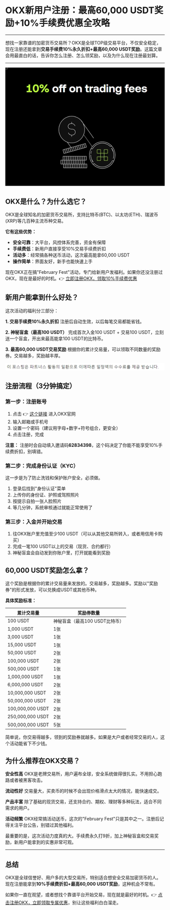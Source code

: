 # OKX新用户注册：最高60,000 USDT奖励+10%手续费优惠全攻略

---

想找一家靠谱的加密货币交易所？OKX是全球TOP级交易平台，不仅安全稳定，现在注册还能拿到**交易手续费10%永久折扣+最高60,000 USDT奖励**。这篇文章会用最直白的话，告诉你怎么注册、怎么领奖励，以及为什么现在注册最划算。

---

![OKX交易平台界面展示](image/888709136754305.webp)

## OKX是什么？为什么选它？

OKX是全球知名的加密货币交易所，支持比特币(BTC)、以太坊(ETH)、瑞波币(XRP)等几百种主流币种交易。

**它有这些优势：**
- **安全可靠**：大平台，风控体系完善，资金有保障
- **手续费低**：新用户直接享受10%交易手续费折扣
- **活动多**：经常搞各种送币活动，这次最高能拿60,000 USDT
- **操作简单**：界面友好，新手也能快速上手

现在OKX正在搞"February Fest"活动，专门给新用户发福利。如果你还没注册过OKX，现在是最好的时机。👉 [立即注册OKX，领取10%手续费优惠](https://www.okx.com/join/62834398)

## 新用户能拿到什么好处？

这次活动的福利分三部分：

**1. 交易手续费10%永久折扣**
注册后自动生效，以后每笔交易都能省钱。

**2. 神秘盲盒（最高100 USDT）**
完成首次入金100 USDT + 交易100 USDT，立刻送一个盲盒，开出来最高能拿100 USDT的比特币。

**3. 最高60,000 USDT交易奖励**
根据你的累计交易量，可以领取不同数量的奖励券。交易越多，奖励越丰厚。

![OKX注册优惠活动说明](image/592877722595158.webp)

## 注册流程（3分钟搞定）

### 第一步：注册账号
1. 点击 👉 [这个链接](https://www.okx.com/join/62834398) 进入OKX官网
2. 输入邮箱或手机号
3. 设置一个密码（建议用字母+数字+符号组合，更安全）
4. 点击注册，完成

**注意：** 注册时会自动填入邀请码**62834398**，这个码决定了你能不能享受10%手续费折扣，别填错。

### 第二步：完成身份认证（KYC）
这一步是为了防止洗钱和保护账户安全，必须做。

1. 登录后找到"身份认证"菜单
2. 上传你的身份证、护照或驾照照片
3. 按提示自拍一张人脸照片
4. 等几分钟，系统审核通过就能正常使用了

### 第三步：入金并开始交易
1. 往OKX账户里充值至少100 USDT（可以从其他交易所转入，或者用信用卡购买）
2. 完成一笔100 USDT以上的交易（现货、合约都行）
3. 神秘盲盒会自动发到你账户里，打开就能看到奖励

## 60,000 USDT奖励怎么拿？

这个奖励是根据你的累计交易量来发放的。交易越多，奖励越多。奖励以"奖励券"的形式发放，可以兑换成USDT或其他币种。

**具体奖励标准：**

| 累计交易量 | 奖励券数量 |
|---|---|
| 100 USDT | 神秘盲盒（最高100 USDT比特币）|
| 1,000 USDT | 1张 |
| 3,000 USDT | 1张 |
| 15,000 USDT | 1张 |
| 50,000 USDT | 2张 |
| 100,000 USDT | 2张 |
| 500,000 USDT | 1张 |
| 1,000,000 USDT | 1张 |
| 6,000,000 USDT | 2张 |
| 10,000,000 USDT | 2张 |
| 50,000,000 USDT | 2张 |
| 100,000,000 USDT | 2张 |
| 250,000,000 USDT | 2张 |
| 500,000,000 USDT | 5张 |

简单说，你交易得越多，领到的奖励券就越多。如果是大户或者经常交易的人，这个活动能省下不少钱。

## 为什么推荐在OKX交易？

**安全性高**
OKX是老牌交易所，用户遍布全球，安全系统做得很扎实。不用担心跑路或者被黑客攻击。

**流动性好**
交易量大，买卖币的时候不会出现价格滑点太大的情况，能快速成交。

**产品丰富**
除了基础的现货交易，还支持合约、期权、理财等多种玩法，适合不同需求的用户。

**活动频繁**
OKX经常搞活动送币，这次的"February Fest"只是其中之一。注册后记得关注平台公告，别错过其他福利。

最重要的是，这次活动力度真的大。手续费永久打9折，加上神秘盲盒和交易奖励，新用户能拿到的实惠非常可观。

---

## 总结

OKX是全球信誉好、用户多的大型交易所，特别适合想安全交易加密货币的人。现在注册能拿到**10%手续费折扣+最高60,000 USDT奖励**，这种机会不常有。

如果你一直在观望，或者想找个靠谱平台开始交易，现在就是最好的时机。👉 [点击注册OKX，立即领取专属优惠](https://www.okx.com/join/62834398)，别让这些福利白白溜走。

